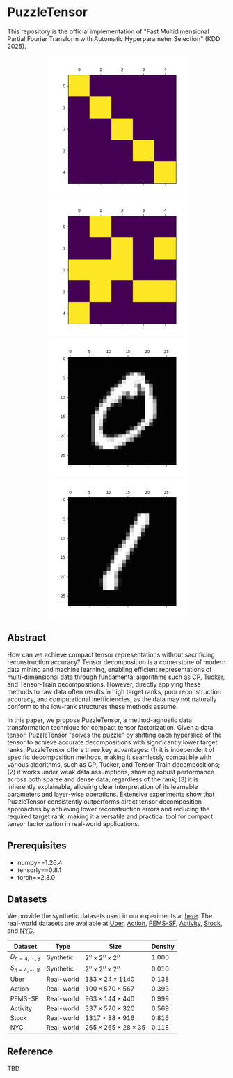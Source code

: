 # PuzzleTensor
This repository is the official implementation of "Fast Multidimensional Partial Fourier Transform with Automatic Hyperparameter Selection" (KDD 2025).
<p align="center">
  <img src="https://raw.githubusercontent.com/snudatalab/PuzzleTensor/main/docs/ex-0.gif" width="320"/>
  <img src="https://raw.githubusercontent.com/snudatalab/PuzzleTensor/main/docs/ex-1.gif" width="320"/>
  <br>
  <img src="https://raw.githubusercontent.com/snudatalab/PuzzleTensor/main/docs/mnist-0.gif" width="320"/>
  <img src="https://raw.githubusercontent.com/snudatalab/PuzzleTensor/main/docs/mnist-1.gif" width="320"/>
</p>

## Abstract
How can we achieve compact tensor representations without sacrificing reconstruction accuracy? Tensor decomposition is a cornerstone of modern data mining and machine learning, enabling efficient representations of multi-dimensional data through fundamental algorithms such as CP, Tucker, and Tensor-Train decompositions. However, directly applying these methods to raw data often results in high target ranks, poor reconstruction accuracy, and computational inefficiencies, as the data may not naturally conform to the low-rank structures these methods assume.

In this paper, we propose PuzzleTensor, a method-agnostic data transformation technique for compact tensor factorization. Given a data tensor, PuzzleTensor "solves the puzzle" by shifting each hyperslice of the tensor to achieve accurate decompositions with significantly lower target ranks. PuzzleTensor offers three key advantages: (1) it is independent of specific decomposition methods, making it seamlessly compatible with various algorithms, such as CP, Tucker, and Tensor-Train decompositions; (2) it works under weak data assumptions, showing robust performance across both sparse and dense data, regardless of the rank; (3) it is inherently explainable, allowing clear interpretation of its learnable parameters and layer-wise operations. Extensive experiments show that PuzzleTensor consistently outperforms direct tensor decomposition approaches by achieving lower reconstruction errors and reducing the required target rank, making it a versatile and practical tool for compact tensor factorization in real-world applications.



## Prerequisites
- numpy==1.26.4
- tensorly==0.8.1
- torch==2.3.0


## Datasets
We provide the synthetic datasets used in our experiments at [here](https://drive.google.com/open?id=1fkwuug02bgqnRTVNWvSI3bk9Ks1i0DQF&usp=drive_copy). 
The real-world datasets are available at [Uber](http://frostt.io/), [Action](https://github.com/titu1994/MLSTM-FCN), [PEMS-SF](https://www.timeseriesclassification.com/), [Activity](https://github.com/titu1994/MLSTM-FCN), [Stock](https://github.com/jungijang/KoreaStockData), and [NYC](https://www.nyc.gov/site/tlc/about/tlc-trip-record-data.page).

| Dataset | Type | Size | Density |
|---------|------|------|---------|
| $D_{n=4,\cdots,8}$ | Synthetic | $2^n \times 2^n \times 2^n$ | $1.000$ |
| $S_{n=4,\cdots,8}$ | Synthetic | $2^n \times 2^n \times 2^n$ | $0.010$ |
| Uber | Real-world | $183 \times 24 \times 1140$ | $0.138$ |
| Action | Real-world | $100 \times 570 \times 567$ | $0.393$ |
| PEMS-SF | Real-world | $963 \times 144 \times 440$ | $0.999$ |
| Activity | Real-world | $337 \times 570 \times 320$ | $0.569$ |
| Stock | Real-world | $1317 \times 88 \times 916$ | $0.816$ |
| NYC | Real-world | $265 \times 265 \times 28 \times 35$ | $0.118$ |


## Reference
TBD
